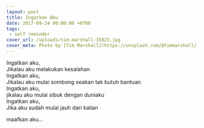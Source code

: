 ```yaml
---
layout: post
title: Ingatkan Aku
date: 2017-09-24 00:00:00 +0700
tags:
 - self reminder
cover_url: /uploads/tim-marshall-35825.jpg
cover_meta: Photo by [Tim Marshall](https://unsplash.com/@timmarshall/)
---
```


Ingatkan aku,  
Jikalau aku melakukan kesalahan  
Ingatkan aku,  
Jikalau aku mulai sombong seakan tak butuh bantuan  
Ingatkan aku,  
jikalau aku mulai sibuk dengan duniaku  
Ingatkan aku,  
Jika aku sudah mulai jauh dari kalian  

maafkan aku...

